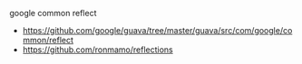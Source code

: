google common reflect

 - https://github.com/google/guava/tree/master/guava/src/com/google/common/reflect
 - https://github.com/ronmamo/reflections
